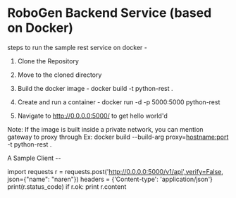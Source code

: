 # RoboGen Backend Service (based on Docker)

steps to run the sample rest service on docker -

1. Clone the Repository 

2. Move to the cloned directory

3. Build the docker image - docker build -t python-rest .

4. Create and run a container - docker run -d -p 5000:5000 python-rest

5. Navigate to http://0.0.0.0:5000/ to get hello world'd

Note: If the image is built inside a private network, you can mention gateway to proxy through
      Ex: docker build --build-arg proxy=<hostname:port> -t python-rest .

A Sample Client --

import requests
r = requests.post('http://0.0.0.0:5000/v1/api',verify=False, json={"name": "naren"})
headers = {'Content-type': 'application/json'}
print(r.status_code)
if r.ok:
    print r.content
